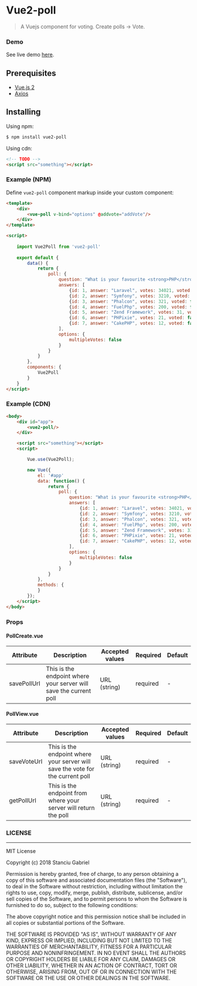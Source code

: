 # Vue2-poll

> A Vuejs component for voting. Create polls -> Vote.

### Demo
See live demo [here]().

## Prerequisites
- [Vue.js 2](https://vuejs.org/)
- [Axios](https://github.com/axios/axios)

## Installing

Using npm:

```bash
$ npm install vue2-poll
```

Using cdn:

```html
<!-- TODO -->
<script src="something"></script>
```

### Example (NPM)

Define `vue2-poll` component markup inside your custom component:

```html
<template>
    <div>
        <vue-poll v-bind="options" @addvote="addVote"/>
    </div>
</template>

<script> 
    
    import Vue2Poll from 'vue2-poll'
    
    export default {        
        data() {
            return {
                poll: {
                    question: "What is your favourite <strong>PHP</strong> framework?",
                    answers: [
                        {id: 1, answer: "Laravel", votes: 34021, voted: false},
                        {id: 2, answer: "Symfony", votes: 3210, voted: false},
                        {id: 3, answer: "Phalcon", votes: 321, voted: false},
                        {id: 4, answer: "FuelPhp", votes: 200, voted: false},
                        {id: 5, answer: "Zend Framework", votes: 31, voted: false},
                        {id: 6, answer: "PHPixie", votes: 21, voted: false},
                        {id: 7, answer: "CakePHP", votes: 12, voted: false}
                    ],
                    options: {
                        multipleVotes: false   
                    }
                }
            }
        },
        components: {
            Vue2Poll
        }
    }
</script>
```

### Example (CDN)

```html
<body>
    <div id="app">
        <vue2-poll/>
    </div>

    <script src="something"></script>
    <script> 

        Vue.use(Vue2Poll);

        new Vue({
            el: '#app'
            data: function() {
                return {
                    poll: {
                        question: "What is your favourite <strong>PHP</strong> framework?",
                        answers: [
                            {id: 1, answer: "Laravel", votes: 34021, voted: false},
                            {id: 2, answer: "Symfony", votes: 3210, voted: false},
                            {id: 3, answer: "Phalcon", votes: 321, voted: false},
                            {id: 4, answer: "FuelPhp", votes: 200, voted: false},
                            {id: 5, answer: "Zend Framework", votes: 31, voted: false},
                            {id: 6, answer: "PHPixie", votes: 21, voted: false},
                            {id: 7, answer: "CakePHP", votes: 12, voted: false}
                        ],
                        options: {
                            multipleVotes: false   
                        }
                    }
                }
            },
            methods: {
            }
        });
    </script>
</body>
```

### Props
#### PollCreate.vue

| Attribute | Description | Accepted values | Required | Default |
| --------- | ----------- | --------------- | -------- | ------- |
| savePollUrl | This is the endpoint where your server will save the current poll | URL (string) | required | - |

#### PollView.vue

| Attribute | Description | Accepted values | Required | Default |
| --------- | ----------- | --------------- | -------- | ------- |
| saveVoteUrl | This is the endpoint where your server will save the vote for the current poll | URL (string) | required | - |
| getPollUrl | This is the endpoint from where your server will return the poll | URL (string) | required | - |


### LICENSE

---
MIT License

Copyright (c) 2018 Stanciu Gabriel

Permission is hereby granted, free of charge, to any person obtaining a copy
of this software and associated documentation files (the "Software"), to deal
in the Software without restriction, including without limitation the rights
to use, copy, modify, merge, publish, distribute, sublicense, and/or sell
copies of the Software, and to permit persons to whom the Software is
furnished to do so, subject to the following conditions:

The above copyright notice and this permission notice shall be included in all
copies or substantial portions of the Software.

THE SOFTWARE IS PROVIDED "AS IS", WITHOUT WARRANTY OF ANY KIND, EXPRESS OR
IMPLIED, INCLUDING BUT NOT LIMITED TO THE WARRANTIES OF MERCHANTABILITY,
FITNESS FOR A PARTICULAR PURPOSE AND NONINFRINGEMENT. IN NO EVENT SHALL THE
AUTHORS OR COPYRIGHT HOLDERS BE LIABLE FOR ANY CLAIM, DAMAGES OR OTHER
LIABILITY, WHETHER IN AN ACTION OF CONTRACT, TORT OR OTHERWISE, ARISING FROM,
OUT OF OR IN CONNECTION WITH THE SOFTWARE OR THE USE OR OTHER DEALINGS IN THE
SOFTWARE.

